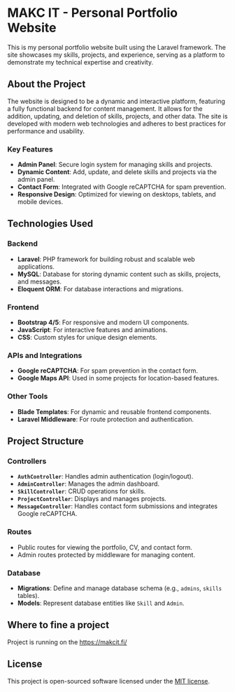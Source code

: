 # MAKC IT - Personal Portfolio Website

This is my personal portfolio website built using the Laravel framework. The site showcases my skills, projects, and experience, serving as a platform to demonstrate my technical expertise and creativity.

## About the Project

The website is designed to be a dynamic and interactive platform, featuring a fully functional backend for content management. It allows for the addition, updating, and deletion of skills, projects, and other data. The site is developed with modern web technologies and adheres to best practices for performance and usability.

### Key Features
- **Admin Panel**: Secure login system for managing skills and projects.
- **Dynamic Content**: Add, update, and delete skills and projects via the admin panel.
- **Contact Form**: Integrated with Google reCAPTCHA for spam prevention.
- **Responsive Design**: Optimized for viewing on desktops, tablets, and mobile devices.

## Technologies Used

### Backend
- **Laravel**: PHP framework for building robust and scalable web applications.
- **MySQL**: Database for storing dynamic content such as skills, projects, and messages.
- **Eloquent ORM**: For database interactions and migrations.

### Frontend
- **Bootstrap 4/5**: For responsive and modern UI components.
- **JavaScript**: For interactive features and animations.
- **CSS**: Custom styles for unique design elements.

### APIs and Integrations
- **Google reCAPTCHA**: For spam prevention in the contact form.
- **Google Maps API**: Used in some projects for location-based features.

### Other Tools
- **Blade Templates**: For dynamic and reusable frontend components.
- **Laravel Middleware**: For route protection and authentication.

## Project Structure

### Controllers
- **`AuthController`**: Handles admin authentication (login/logout).
- **`AdminController`**: Manages the admin dashboard.
- **`SkillController`**: CRUD operations for skills.
- **`ProjectController`**: Displays and manages projects.
- **`MessageController`**: Handles contact form submissions and integrates Google reCAPTCHA.

### Routes
- Public routes for viewing the portfolio, CV, and contact form.
- Admin routes protected by middleware for managing content.

### Database
- **Migrations**: Define and manage database schema (e.g., `admins`, `skills` tables).
- **Models**: Represent database entities like `Skill` and `Admin`.

## Where to fine a project

Project is running on the https://makcit.fi/

## License

This project is open-sourced software licensed under the [MIT license](https://opensource.org/licenses/MIT).
